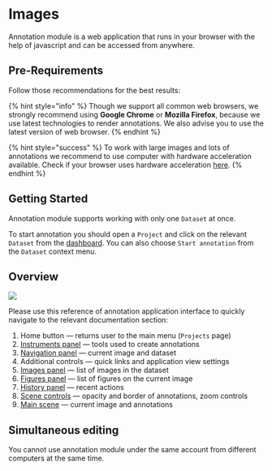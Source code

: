 # Images

Annotation module is a web application that runs in your browser with the help of javascript and can be accessed from anywhere.

## Pre-Requirements

Follow those recommendations for the best results:

{% hint style="info" %}
Though we support all common web browsers, we strongly recommend using **Google Chrome** or **Mozilla Firefox**, because we use latest technologies to render annotations. We also advise you to use the latest version of web browser.
{% endhint %}

{% hint style="success" %}
To work with large images and lots of annotations we recommend to use computer with hardware acceleration available. Check if your browser uses hardware acceleration [here](chrome://gpu).
{% endhint %}

## Getting Started

Annotation module supports working with only one `Dataset` at once.

To start annotation you should open a `Project` and click on the relevant `Dataset` from the [dashboard](https://github.com/TDionis/gitbook-test-2/tree/6674a9367498cf90a3f4b6119416152b98b80b92/management/README.md). You can also choose `Start annotation` from the `Dataset` context menu.

## Overview

![](../../../.gitbook/assets/ann_001.jpg)

Please use this reference of annotation application interface to quickly navigate to the relevant documentation section:

1. Home button — returns user to the main menu \(`Projects` page\)
2. [Instruments panel](instruments.md) — tools used to create annotations
3. [Navigation panel](navigation.md) — current image and dataset
4. Additional controls — quick links and application view settings
5. [Images panel](images.md) — list of images in the dataset
6. [Figures panel](figures.md) — list of figures on the current image
7. [History panel](history.md) — recent actions
8. [Scene controls](scene.md#controls) — opacity and border of annotations, zoom controls
9. [Main scene](scene.md) — current image and annotations

## Simultaneous editing

You cannot use annotation module under the same account from different computers at the same time.

